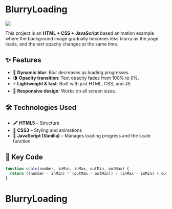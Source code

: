 # BlurryLoading

![](./src/BlurryLoading.gif)

This project is an **HTML + CSS + JavaScript** based animation example where the background image gradually becomes less blurry as the page loads, and the text opacity changes at the same time.

## ✨ Features

- 🎯 **Dynamic blur**: Blur decreases as loading progresses.
- 🌗 **Opacity transition**: Text opacity fades from 100% to 0%.
- ⚡ **Lightweight & fast**: Built with just HTML, CSS, and JS.
- 📱 **Responsive design**: Works on all screen sizes.

## 🛠️ Technologies Used

- 🖋 **HTML5** – Structure
- 🎨 **CSS3** – Styling and animations
- 🧠 **JavaScript (Vanilla)** – Manages loading progress and the scale function

## 📜 Key Code

```javascript
function scale(number, inMin, inMax, outMin, outMax) {
  return ((number - inMin) * (outMax - outMin)) / (inMax - inMin) + outMin;
}
```
# BlurryLoading
